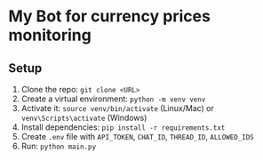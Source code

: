 # My Bot for currency prices monitoring

## Setup
1. Clone the repo: `git clone <URL>`
2. Create a virtual environment: `python -m venv venv`
3. Activate it: `source venv/bin/activate` (Linux/Mac) or `venv\Scripts\activate` (Windows)
4. Install dependencies: `pip install -r requirements.txt`
5. Create `.env` file with `API_TOKEN`, `CHAT_ID`, `THREAD_ID`, `ALLOWED_IDS`
7. Run: `python main.py`